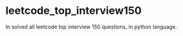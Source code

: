 # leetcode_top_interview150
In solved all leetcode top interview 150 questions, in python language.
